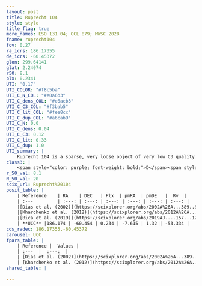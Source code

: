 ```yaml
---
layout: post
title: Ruprecht 104
style: style
title_flag: true
more_names: ESO 131 04; OCL 879; MWSC 2028
fname: ruprecht104
fov: 0.27
ra_icrs: 186.17355
de_icrs: -60.45372
glon: 299.64141
glat: 2.24074
r50: 8.1
plx: 0.2341
UTI: "0.17"
UTI_COLOR: "#f8c5ba"
UTI_C_N_COL: "#e0a6b3"
UTI_C_dens_COL: "#e6acb3"
UTI_C_C3_COL: "#f3bab5"
UTI_C_lit_COL: "#fee8cc"
UTI_C_dup_COL: "#a6cab9"
UTI_C_N: 0.0
UTI_C_dens: 0.04
UTI_C_C3: 0.12
UTI_C_lit: 0.33
UTI_C_dup: 1.0
UTI_summary: |
    Ruprecht 104 is a sparse, very loose object of very low C3 quality. It is poorly studied in the literature, with no articles listed in the last 6 years.<br><br><span style="color: #99180f; font-weight: bold;">Warning: </span>contains less than 25 stars with <i>P>0.5</i> estimated.
class3: |
    <span style="color: purple; font-weight: bold;">D</span><span style="color: red; font-weight: bold;">C</span>
r_50_val: 8.1
N_50_val: 20
scix_url: Ruprecht%20104
posit_table: |
    | Reference    | RA    | DEC   | Plx  | pmRA  | pmDE   |  Rv  |
    | :---         | :---: | :---: | :---: | :---: | :---: | :---: |
    |[Dias et al. (2002)](https://scixplorer.org/abs/2002A%26A...389..871D) | 186.221 | -60.433 | -- | -2.31 | -2.25 | -- |
    |[Kharchenko et al. (2012)](https://scixplorer.org/abs/2012A%26A...543A.156K) | 186.255 | -60.445 | -- | -10.99 | -5.09 | -- |
    |[Bica et al. (2019)](https://scixplorer.org/abs/2019AJ....157...12B) | 186.202 | -60.432 | -- | -- | -- | -- |
    | **UCC** |186.174 | -60.454 | 0.234 | -7.615 | 1.32 | -53.334 | 
cds_radec: 186.17355,-60.45372
carousel: UCC
fpars_table: |
    | Reference |  Values |
    | :---  |  :---:  |
    | [Dias et al. (2002)](https://scixplorer.org/abs/2002A%26A...389..871D) | `E(B-V)=0.75, Dist=2702.0, Age=8.89` |
    | [Kharchenko et al. (2012)](https://scixplorer.org/abs/2012A%26A...543A.156K) | `e_bv=0.75, distance=2702, log_age=8.89` |
shared_table: |
    
---
```

